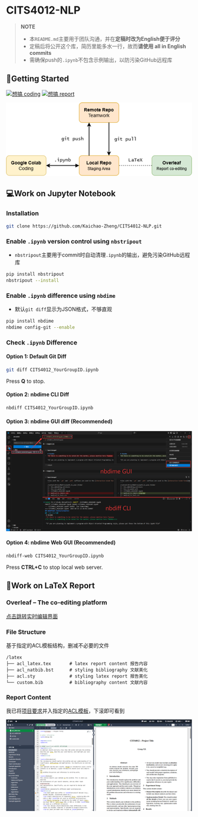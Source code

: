 # CITS4012-NLP

> **NOTE**
>
> * 本`README.md`主要用于团队沟通，并在**定稿时改为English便于评分**
> * 定稿后将公开这个库，简历里能多水一行，故而**请使用 all in English commits**
> * 需确保push的`.ipynb`不包含示例输出，以防污染GitHub远程库

## 🚀Getting Started

[![想搞 coding](https://img.shields.io/badge/%E6%83%B3%E6%90%9E%20coding-white?logo=jupyter&logoColor=white&color=%23F37626)](#work-on-jupyter-notebook) [![想搞 report](https://img.shields.io/badge/%E6%83%B3%E6%90%9E%20report-white?logo=overleaf&logoColor=white&color=%2347A141)](#work-on-latex-report)

![workflow](img/workflow.png)


## 💻Work on Jupyter Notebook

### Installation

```bash
git clone https://github.com/Kaichao-Zheng/CITS4012-NLP.git
```

### Enable `.ipynb` version control using `nbstripout`

* `nbstripout`主要用于commit时自动清理`.ipynb`的输出，避免污染GitHub远程库

```bash
pip install nbstripout
nbstripout --install
```

### Enable `.ipynb` difference using `nbdime`

* 默认`git diff`显示为JSON格式，不够直观

```bash
pip install nbdime
nbdime config-git --enable
```

### Check `.ipynb` Difference

#### Option 1: Default Git Diff

```bash
git diff CITS4012_YourGroupID.ipynb
```

Press **Q** to stop.

#### Option 2: nbdime CLI Diff

```bash
nbdiff CITS4012_YourGroupID.ipynb
```

#### Option 3: nbdime GUI diff (Recommended)

![nbdime_gui](img/nbdime_gui.png)

#### Option 4: nbdime Web GUI (Recommended)

```bash
nbdiff-web CITS4012_YourGroupID.ipynb
```

Press **CTRL+C** to stop local web server.



## 📝Work on LaTeX Report

### Overleaf – The co-editing platform

[点击跳转实时编辑界面](https://cn.overleaf.com/3727936337rsqcchdtcjbk#327efe)

### File Structure

基于指定的ACL模板结构，删减不必要的文件

```
/latex
├── acl_latex.tex		# latex report content 报告内容
├── acl_natbib.bst		# styling bibliography 文献美化
├── acl.sty				# styling latex report 报告美化
└── custom.bib			# bibliography content 文献内容
```

### Report Content

我已将[项目要求](https://lms.uwa.edu.au/bbcswebdav/pid-4638361-dt-content-rid-56793887_1/xid-56793887_1)并入指定的[ACL模板](https://github.com/acl-org/acl-style-files)，下滚即可看到

![overleaf](img/overleaf.png)
